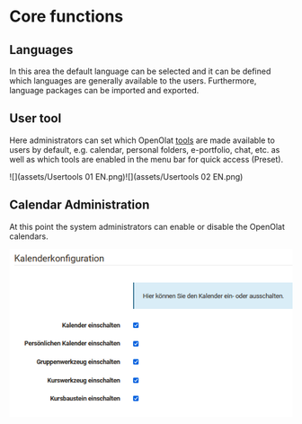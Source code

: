 # Core functions

## Languages

In this area the default language can be selected and it can be defined which
languages are generally available to the users. Furthermore, language packages
can be imported and exported.

##  User tool

Here administrators can set which OpenOlat
[tools](Personal+menu+and+general+components.html) are made available to users
by default, e.g. calendar, personal folders, e-portfolio, chat, etc. as well
as which tools are enabled in the menu bar for quick access (Preset).

![](assets/Usertools 01 EN.png)![](assets/Usertools 02 EN.png)

## Calendar Administration

At this point the system administrators can enable or disable the OpenOlat
calendars.

![](assets/Kalender_admin.png)


